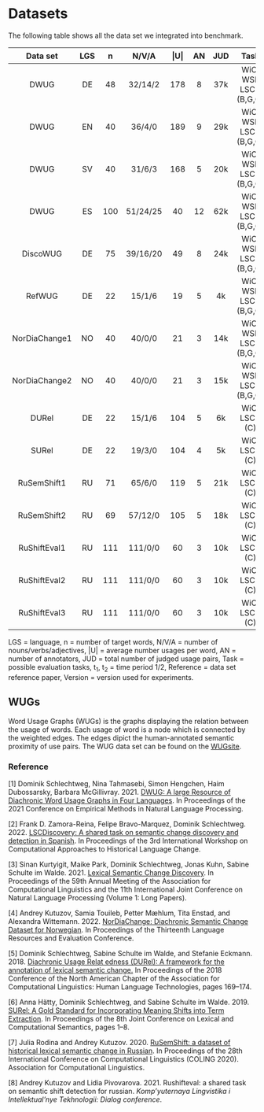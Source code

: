 # Datasets

The following table shows all the data set we integrated into benchmark.

|    Data set   | LGS |  n  |   N/V/A  | &#124;U&#124; | AN | JUD |          Task          | t<sub>1</sub> | t<sub>2</sub> | Reference | Version |
|:-------------:|:---:|:---:|:--------:|:-------------:|:--:|:---:|:----------------------:|:-------------:|:-------------:|:---------:|:--------:|
|      DWUG     | DE  | 48  | 32/14/2  |      178      | 8  | 37k | WiC, WSI, LSCD (B,G,C) |   1800–1899   |   1946–1990  | [Schlechtweg et al. (2021)](#paper1) | 2.2.0 |
|      DWUG     | EN  | 40  |  36/4/0  |      189      | 9  | 29k | WiC, WSI, LSCD (B,G,C) |   1810–1860   | 1960–2010  | [Schlechtweg et al. (2021)](#paper1) | 2.0.1 |
|      DWUG     | SV  | 40  |  31/6/3  |      168      | 5  | 20k | WiC, WSI, LSCD (B,G,C) |   1790–1830   | 1895–1903  | [Schlechtweg et al. (2021)](#paper1) | 2.0.1 |
|      DWUG     | ES  | 100 | 51/24/25 |      40       | 12 | 62k | WiC, WSI, LSCD (B,G,C) |   1810–1906   | 1994–2020  | [Zamora-Reina et al. (2022)](#paper2) | 4.0.0 |
|    DiscoWUG   | DE  | 75  | 39/16/20 |      49       | 8  | 24k | WiC, WSI, LSCD (B,G,C) |   1800–1899   | 1946–1990  | [Kurtyigit et al. (2021)](#paper3) | 1.1.1 |
|     RefWUG    | DE  | 22  |  15/1/6  |      19       | 5  | 4k  | WiC, WSI, LSCD (B,G,C) |   1750–1800   | 1850–1900  | ?  | 1.1.0 |
| NorDiaChange1 | NO  | 40  |  40/0/0  |      21       | 3  | 14k | WiC, WSI, LSCD (B,G,C) |   1929–1965   | 1970–2013  | [Kutuzov et al. (2022)](#paper4) | 1.0.0 |
| NorDiaChange2 | NO  | 40  |  40/0/0  |      21       | 3  | 15k | WiC, WSI, LSCD (B,G,C) |   1980–1990   | 2012–2019  | [Kutuzov et al. (2022)](#paper4) | 1.0.0 |
|     DURel     | DE  | 22  |  15/1/6  |      104      | 5  | 6k  |     WiC, LSCD (C)      |   1750–1800   | 1850–1900 | [Schlechtweg et al. (2018)](#paper5) | 3.0.0 |
|     SURel     | DE  | 22  |  19/3/0  |      104      | 4  | 5k  |     WiC, LSCD (C)      |   general   | domain | [Hätty et al. (2019)](#paper6) | 3.0.0 |
|  RuSemShift1  | RU  | 71  |  65/6/0  |      119      | 5  | 21k |     WiC, LSCD (C)      |   1682–1916   | 1918–1990 | [Rodina and Kutuzov (2020)](#paper7) | 2.0.0 |
|  RuSemShift2  | RU  | 69  | 57/12/0  |      105      | 5  | 18k |     WiC, LSCD (C)      |   1918–1990   | 1991–2016 | [Rodina and Kutuzov (2020)](#paper7) | 2.0.0 |
| RuShiftEval1  | RU  | 111 | 111/0/0  |      60       | 3  | 10k |     WiC, LSCD (C)      |   1682–1916   | 1918–1990 | [Kutuzov and Pivovarova (2021)](#paper8) | 2.0.0 |
| RuShiftEval2  | RU  | 111 | 111/0/0  |      60       | 3  | 10k |     WiC, LSCD (C)      |   1918–1990   | 1991–2016 | [Kutuzov and Pivovarova (2021)](#paper8) | 2.0.0 |
| RuShiftEval3  | RU  | 111 | 111/0/0  |      60       | 3  | 10k |     WiC, LSCD (C)      |   1682–1916   | 1991–2016 | [Kutuzov and Pivovarova (2021)](#paper8) | 2.0.0 |

LGS = language, n = number of target words, N/V/A = number of nouns/verbs/adjectives, |U| = average number usages per word, AN = number of annotators, JUD = total number of judged usage pairs, Task = possible evaluation tasks, t<sub>1</sub>, t<sub>2</sub> = time period 1/2, Reference = data set reference paper, Version = version used for experiments.

## WUGs

Word Usage Graphs (WUGs) is the graphs displaying the relation between the usage of words. Each usage of word is a node which is connected by the weighted edges. The edges dipict the human-annotated semantic proximity of use pairs. The WUG data set can be found on the [WUGsite](https://www.ims.uni-stuttgart.de/en/research/resources/experiment-data/wugs/).

### Reference

<a name="paper1">[1]</a>
Dominik Schlechtweg, Nina Tahmasebi, Simon Hengchen, Haim Dubossarsky, Barbara McGillivray. 2021. [DWUG: A large Resource of Diachronic Word Usage Graphs in Four Languages](https://aclanthology.org/2021.emnlp-main.567/). In Proceedings of the 2021 Conference on Empirical Methods in Natural Language Processing.

<a name="paper2">[2]</a>
Frank D. Zamora-Reina, Felipe Bravo-Marquez, Dominik Schlechtweg. 2022. [LSCDiscovery: A shared task on semantic change discovery and detection in Spanish](https://aclanthology.org/2022.lchange-1.16/). In Proceedings of the 3rd International Workshop on Computational Approaches to Historical Language Change.

<a name="paper3">[3]</a>
Sinan Kurtyigit, Maike Park, Dominik Schlechtweg, Jonas Kuhn, Sabine Schulte im Walde. 2021. [Lexical Semantic Change Discovery](https://aclanthology.org/2021.acl-long.543/). In Proceedings of the 59th Annual Meeting of the Association for Computational Linguistics and the 11th International Joint Conference on Natural Language Processing (Volume 1: Long Papers).

<a name="paper4">[4]</a>
Andrey Kutuzov, Samia Touileb, Petter Mæhlum, Tita Enstad, and Alexandra Wittemann. 2022. [NorDiaChange: Diachronic Semantic Change Dataset for Norwegian](https://aclanthology.org/2022.lrec-1.274/). In Proceedings of the Thirteenth Language Resources and Evaluation Conference.

<a name="paper5">[5]</a>
Dominik Schlechtweg, Sabine Schulte im Walde, and Stefanie Eckmann. 2018. [Diachronic Usage Relat
edness (DURel): A framework for the annotation of lexical semantic change.](https://aclanthology.org/N18-2027) In Proceedings of the 2018 Conference of the North American Chapter of the Association for Computational Linguistics: Human Language Technologies, pages 169–174.

<a name="paper6">[6]</a>
Anna Hätty, Dominik Schlechtweg, and Sabine Schulte im Walde. 2019. [SURel: A Gold Standard for Incorporating Meaning Shifts into Term Extraction](https://aclanthology.org/S19-1001). In Proceedings of the 8th Joint Conference on Lexical and Computational Semantics, pages 1–8.

<a name="paper7">[7]</a>
Julia Rodina and Andrey Kutuzov. 2020. [RuSemShift: a dataset of historical lexical semantic change in Russian](https://aclanthology.org/2020.coling-main.90). In Proceedings of the 28th International Conference on Computational Linguistics (COLING 2020). Association for Computational Linguistics.

<a name="paper8">[8]</a>
Andrey Kutuzov and Lidia Pivovarova. 2021. Rushifteval: a shared task on semantic shift detection for russian. _Komp’yuternaya Lingvistika i Intellektual’nye Tekhnologii: Dialog conference_.
